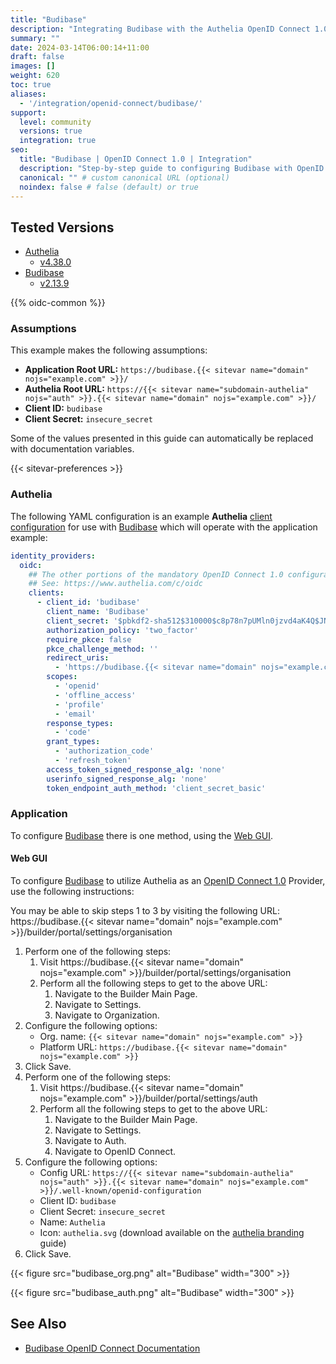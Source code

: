 ```yaml
---
title: "Budibase"
description: "Integrating Budibase with the Authelia OpenID Connect 1.0 Provider."
summary: ""
date: 2024-03-14T06:00:14+11:00
draft: false
images: []
weight: 620
toc: true
aliases:
  - '/integration/openid-connect/budibase/'
support:
  level: community
  versions: true
  integration: true
seo:
  title: "Budibase | OpenID Connect 1.0 | Integration"
  description: "Step-by-step guide to configuring Budibase with OpenID Connect 1.0 for secure SSO. Enhance your login flow using Authelia’s modern identity management."
  canonical: "" # custom canonical URL (optional)
  noindex: false # false (default) or true
---
```


## Tested Versions

- [Authelia]
  - [v4.38.0](https://github.com/authelia/authelia/releases/tag/v4.38.0)
- [Budibase]
  - [v2.13.9](https://github.com/Budibase/budibase/releases/tag/2.13.9)

{{% oidc-common %}}

### Assumptions

This example makes the following assumptions:

- __Application Root URL:__ `https://budibase.{{< sitevar name="domain" nojs="example.com" >}}/`
- __Authelia Root URL:__ `https://{{< sitevar name="subdomain-authelia" nojs="auth" >}}.{{< sitevar name="domain" nojs="example.com" >}}/`
- __Client ID:__ `budibase`
- __Client Secret:__ `insecure_secret`

Some of the values presented in this guide can automatically be replaced with documentation variables.

{{< sitevar-preferences >}}

### Authelia

The following YAML configuration is an example __Authelia__ [client configuration] for use with [Budibase] which will
operate with the application example:

```yaml {title="configuration.yml"}
identity_providers:
  oidc:
    ## The other portions of the mandatory OpenID Connect 1.0 configuration go here.
    ## See: https://www.authelia.com/c/oidc
    clients:
      - client_id: 'budibase'
        client_name: 'Budibase'
        client_secret: '$pbkdf2-sha512$310000$c8p78n7pUMln0jzvd4aK4Q$JNRBzwAo0ek5qKn50cFzzvE9RXV88h1wJn5KGiHrD0YKtZaR/nCb2CJPOsKaPK0hjf.9yHxzQGZziziccp6Yng'  # The digest of 'insecure_secret'.
        authorization_policy: 'two_factor'
        require_pkce: false
        pkce_challenge_method: ''
        redirect_uris:
          - 'https://budibase.{{< sitevar name="domain" nojs="example.com" >}}/api/global/auth/oidc/callback'
        scopes:
          - 'openid'
          - 'offline_access'
          - 'profile'
          - 'email'
        response_types:
          - 'code'
        grant_types:
          - 'authorization_code'
          - 'refresh_token'
        access_token_signed_response_alg: 'none'
        userinfo_signed_response_alg: 'none'
        token_endpoint_auth_method: 'client_secret_basic'
```

### Application

To configure [Budibase] there is one method, using the [Web GUI](#web-gui).

#### Web GUI

To configure [Budibase] to utilize Authelia as an [OpenID Connect 1.0] Provider, use the following instructions:

You may be able to skip steps 1 to 3 by visiting the following URL: https://budibase.{{< sitevar name="domain" nojs="example.com" >}}/builder/portal/settings/organisation

1. Perform one of the following steps:
   1. Visit https://budibase.{{< sitevar name="domain" nojs="example.com" >}}/builder/portal/settings/organisation
   2. Perform all the following steps to get to the above URL:
      1. Navigate to the Builder Main Page.
      2. Navigate to Settings.
      3. Navigate to Organization.
2. Configure the following options:
   - Org. name: `{{< sitevar name="domain" nojs="example.com" >}}`
   - Platform URL: `https://budibase.{{< sitevar name="domain" nojs="example.com" >}}`
3. Click Save.
4. Perform one of the following steps:
   1. Visit https://budibase.{{< sitevar name="domain" nojs="example.com" >}}/builder/portal/settings/auth
   2. Perform all the following steps to get to the above URL:
      1. Navigate to the Builder Main Page.
      2. Navigate to Settings.
      3. Navigate to Auth.
      4. Navigate to OpenID Connect.
5. Configure the following options:
   - Config URL: `https://{{< sitevar name="subdomain-authelia" nojs="auth" >}}.{{< sitevar name="domain" nojs="example.com" >}}/.well-known/openid-configuration`
   - Client ID: `budibase`
   - Client Secret: `insecure_secret`
   - Name: `Authelia`
   - Icon: `authelia.svg` (download available on the [authelia branding](https://www.authelia.com/reference/guides/branding/) guide)
6. Click Save.

{{< figure src="budibase_org.png" alt="Budibase" width="300" >}}

{{< figure src="budibase_auth.png" alt="Budibase" width="300" >}}

## See Also

- [Budibase OpenID Connect Documentation](https://docs.budibase.com/docs/openid-connect)

[Authelia]: https://www.authelia.com
[Budibase]: https://budibase.com
[OpenID Connect 1.0]: ../../introduction.md
[client configuration]: ../../../../configuration/identity-providers/openid-connect/clients.md
